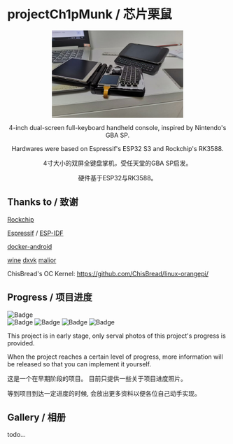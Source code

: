 # projectCh1pMunk / 芯片栗鼠 #
<div  align="center">
  
  <img src="https://github.com/DdogezD/projectCh1pMunk/blob/main/Photos/ch1pmunk.jpg" width = "300" height = "200" alt="Ch1pmunk" align=center />
  
  4-inch dual-screen full-keyboard handheld console, inspired by Nintendo's GBA SP.

  Hardwares were based on Espressif's ESP32 S3 and Rockchip's RK3588.

  4寸大小的双屏全键盘掌机，受任天堂的GBA SP启发。

  硬件基于ESP32与RK3588。
</div>

## Thanks to / 致谢 ##
[Rockchip](https://github.com/rockchip-linux)

[Espressif](https://github.com/espressif) / [ESP-IDF](https://github.com/espressif/esp-idf)

[docker-android](https://github.com/budtmo/docker-android)

[wine](https://www.winehq.org)
[dxvk](https://github.com/doitsujin/dxvk)
[malior](https://github.com/ChisBread/malior)

ChisBread's OC Kernel: https://github.com/ChisBread/linux-orangepi/

## Progress / 项目进度 ## 
 ![Badge](https://img.shields.io/badge/Overall-15%25-red)  
 ![Badge](https://img.shields.io/badge/PCB_Design-0%25-blue) ![Badge](https://img.shields.io/badge/Program-25%25-blue) ![Badge](https://img.shields.io/badge/3D_Modeling-30%25-blue) ![Badge](https://img.shields.io/badge/Others-10%25-blue) 

This project is in early stage, only serval photos of this project's progress is provided.

When the project reaches a certain level of progress, more information will be released so that you can implement it yourself.

这是一个在早期阶段的项目。 目前只提供一些关于项目进度照片。

等到项目到达一定进度的时候, 会放出更多资料以便各位自己动手实现。

## Gallery / 相册 ##

todo...

